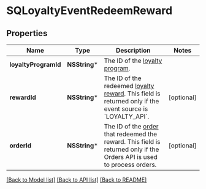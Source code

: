 # SQLoyaltyEventRedeemReward

## Properties
Name | Type | Description | Notes
------------ | ------------- | ------------- | -------------
**loyaltyProgramId** | **NSString*** | The ID of the [loyalty program](https://developer.squareup.com/reference/square_2023-10-18/objects/LoyaltyProgram). | 
**rewardId** | **NSString*** | The ID of the redeemed [loyalty reward](https://developer.squareup.com/reference/square_2023-10-18/objects/LoyaltyReward). This field is returned only if the event source is &#x60;LOYALTY_API&#x60;. | [optional] 
**orderId** | **NSString*** | The ID of the [order](https://developer.squareup.com/reference/square_2023-10-18/objects/Order) that redeemed the reward. This field is returned only if the Orders API is used to process orders. | [optional] 

[[Back to Model list]](../README.md#documentation-for-models) [[Back to API list]](../README.md#documentation-for-api-endpoints) [[Back to README]](../README.md)


